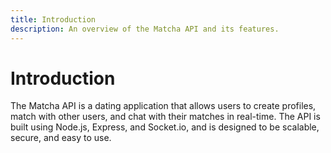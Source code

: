 ```yaml
---
title: Introduction 
description: An overview of the Matcha API and its features.
---
```


# Introduction

The Matcha API is a dating application that allows users to create profiles, match with other users, and chat with their matches in real-time. The API is built using Node.js, Express, and Socket.io, and is designed to be scalable, secure, and easy to use.
